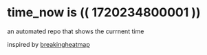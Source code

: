 # time_now is (( 1720234800001 ))

an automated repo that shows the currnent time

inspired by [breakingheatmap](https://github.com/breakingheatmap/breakingheatmap)